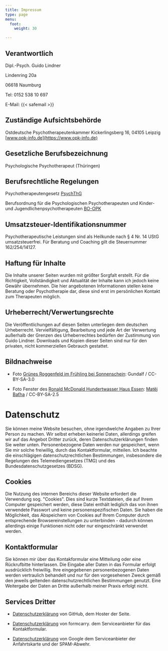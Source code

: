 ```yaml
---
title: Impressum
type: page
menu:
  foot:
    weight: 30

---
```



## Verantwortlich

Dipl.-Psych. Guido Lindner

Lindenring 20a

06618 Naumburg

Tel: 0152 538 10 697

E-Mail: {{< safemail >}}

## Zuständige Aufsichtsbehörde

Ostdeutsche Psychotherapeutenkammer
Kickerlingsberg 16, 04105 Leipzig
[www.opk-info.de](https://www.opk-info.de)

## Gesetzliche Berufsbezeichnung

Psychologische Psychotherapeut (Thüringen)

## Berufsrechtliche Regelungen

Psychotherapeutengesetz [PsychThG](http://www.gesetze-im-internet.de/psychthg/BJNR131110998.html)

Berufsordnung für die Psychologischen Psychotherapeuten und Kinder- und Jugendlichenpsychotherapeuten [BO-OPK](https://opk-info.de/wp-content/uploads/Berufsordnung-20141126.pdf)

## Umsatzsteuer-Identifikationsnummer

Psychotherapeutische Leistungen sind als Heilkunde nach § 4 Nr. 14 UStG umsatzsteuerfrei.
Für Beratung und Coaching gilt die Steuernummer 162/254/14127.

## Haftung für Inhalte

Die Inhalte unserer Seiten wurden mit größter Sorgfalt erstellt. Für die Richtigkeit, Vollständigkeit und Aktualität der Inhalte kann ich jedoch keine Gewähr übernehmen. Die hier angebotenen Informationen stellen keine Beratung oder Psychotherapie dar, diese sind erst im persönlichen Kontakt zum Therapeuten möglich.

## Urheberrecht/Verwertungsrechte

Die Veröffentlichungen auf diesen Seiten unterliegen dem deutschen Urheberrecht. Vervielfältigung, Bearbeitung und jede Art der Verwertung außerhalb der Grenzen des Urheberrechtes bedürfen der Zustimmung von Guido Lindner. Downloads und Kopien dieser Seiten sind nur für den privaten, nicht kommerziellen Gebrauch gestattet.

## Bildnachweise

* Foto [Grünes Roggenfeld im Frühling bei Sonnenschein](https://de.wikipedia.org/wiki/Datei:Roggenfeld_mit_Himmel.jpg): Gundalf / CC-BY-SA-3.0

* Foto Fenster des [Ronald McDonald Hundertwasser Haus Essen](https://commons.wikimedia.org/wiki/File:Ronald_McDonalds_house_in_Grugapark_(Essen)_5.jpg): [Matěj Baťha](https://commons.wikimedia.org/wiki/User:Jedudedek) / CC-BY-SA-2.5

# Datenschutz

Sie können meine Website besuchen, ohne irgendwelche Angaben zu Ihrer Person zu machen. Wir selbst erheben keinerlei Daten, allerdings greifen wir auf das Angebot Dritter zurück, deren Datenschutzerklärungen finden Sie weiter unten. Personenbezogene Daten werden nur gespeichert, wenn Sie mir solche freiwillig, durch das Kontaktformular, mitteilen. Ich beachte die einschlägigen datenschutzrechtlichen Bestimmungen, insbesondere die Regelungen des Telemediengesetzes (TMG) und des Bundesdatenschutzgesetzes (BDSG).

## Cookies

Die Nutzung des internen Bereichs dieser Website erfordert die Verwendung sog. "Cookies". Dies sind kurze Textdateien, die auf Ihrem Computer gespeichert werden, diese Datei enthält lediglich das von ihnen verwendete Passwort und keine personenspezifischen Daten. Sie haben die Möglichkeit, das Abspeichern von Cookies auf Ihrem Computer durch entsprechende Browsereinstellungen zu unterbinden - dadurch können allerdings einige Funktionen nicht oder nur eingeschränkt verwendet werden.

## Kontaktformular

Sie können mir über das Kontakformular eine Mitteilung oder eine Rückrufbitte hinterlassen. Die Eingabe aller Daten in das Formular erfolgt ausdrücklich freiwillig. Ihre eingegebenen personenbezogenen Daten werden vertraulich behandelt und nur für den vorgesehenen Zweck gemäß den jeweils geltenden datenschutzrechtlichen Bestimmungen genutzt. Eine Weitergabe der Daten an Dritte außerhalb meiner Praxis erfolgt nicht.

## Services Dritter

* [Datenschutzerklärung](https://help.github.com/articles/github-privacy-statement/) von GitHub, dem Hoster der Seite.

* [Datenschutzerklärung](https://formcarry.com/privacy) von formcarry. dem Serviceanbieter für das Kontaktformular.

* [Datenschutzerklärung](https://www.google.com/intl/de/policies/privacy/) von Google dem Serviceanbieter der Anfahrtskarte und der SPAM-Abwehr.